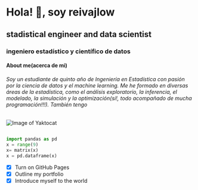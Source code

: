 # Hola! 👋, soy reivajlow

## stadistical engineer and data scientist  

### ingeniero estadístico y científico de datos

#### About me(acerca de mi)

###### Soy un estudiante de quinto año de Ingeniería en Estadística con pasión por la ciencia de datos y el machine learning. Me he formado en diversas áreas de la estadística, como el análisis exploratorio, la inferencia, el modelado, la simulación y la optimización(si!, todo acompañado de mucha programación!!!). También tengo 

![Image of Yaktocat](https://octodex.github.com/images/yaktocat.png)

```python 

import pandas as pd
x = range(9)
x= matrix(x)
x = pd.dataframe(x)
```

- [x] Turn on GitHub Pages
- [x] Outline my portfolio
- [x] Introduce myself to the world
